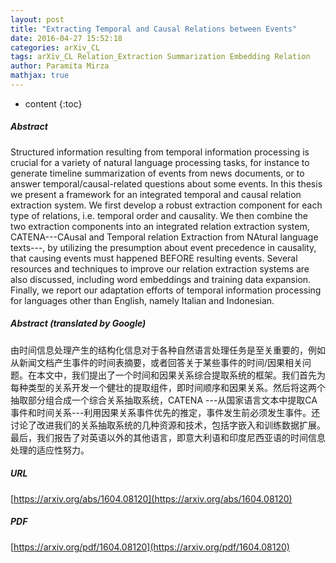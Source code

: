 ```yaml
---
layout: post
title: "Extracting Temporal and Causal Relations between Events"
date: 2016-04-27 15:52:18
categories: arXiv_CL
tags: arXiv_CL Relation_Extraction Summarization Embedding Relation
author: Paramita Mirza
mathjax: true
---
```


* content
{:toc}

##### Abstract
Structured information resulting from temporal information processing is crucial for a variety of natural language processing tasks, for instance to generate timeline summarization of events from news documents, or to answer temporal/causal-related questions about some events. In this thesis we present a framework for an integrated temporal and causal relation extraction system. We first develop a robust extraction component for each type of relations, i.e. temporal order and causality. We then combine the two extraction components into an integrated relation extraction system, CATENA---CAusal and Temporal relation Extraction from NAtural language texts---, by utilizing the presumption about event precedence in causality, that causing events must happened BEFORE resulting events. Several resources and techniques to improve our relation extraction systems are also discussed, including word embeddings and training data expansion. Finally, we report our adaptation efforts of temporal information processing for languages other than English, namely Italian and Indonesian.

##### Abstract (translated by Google)
由时间信息处理产生的结构化信息对于各种自然语言处理任务是至关重要的，例如从新闻文档产生事件的时间表摘要，或者回答关于某些事件的时间/因果相关问题。在本文中，我们提出了一个时间和因果关系综合提取系统的框架。我们首先为每种类型的关系开发一个健壮的提取组件，即时间顺序和因果关系。然后将这两个抽取部分组合成一个综合关系抽取系统，CATENA ---从国家语言文本中提取CA事件和时间关系---利用因果关系事件优先的推定，事件发生前必须发生事件。还讨论了改进我们的关系抽取系统的几种资源和技术，包括字嵌入和训练数据扩展。最后，我们报告了对英语以外的其他语言，即意大利语和印度尼西亚语的时间信息处理的适应性努力。

##### URL
[https://arxiv.org/abs/1604.08120](https://arxiv.org/abs/1604.08120)

##### PDF
[https://arxiv.org/pdf/1604.08120](https://arxiv.org/pdf/1604.08120)

